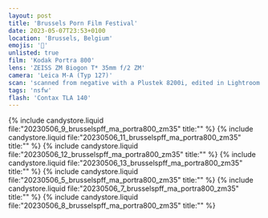 ```yaml
---
layout: post
title: 'Brussels Porn Film Festival'
date: 2023-05-07T23:53+0100
location: 'Brussels, Belgium'
emojis: '🔞'
unlisted: true
film: 'Kodak Portra 800'
lens: 'ZEISS ZM Biogon T* 35mm f/2 ZM'
camera: 'Leica M-A (Typ 127)'
scan: 'scanned from negative with a Plustek 8200i, edited in Lightroom'
tags: 'nsfw'
flash: 'Contax TLA 140'
---
```


{% include candystore.liquid file:"20230506_9_brusselspff_ma_portra800_zm35" title:"" %}
{% include candystore.liquid file:"20230506_11_brusselspff_ma_portra800_zm35" title:"" %}
{% include candystore.liquid file:"20230506_12_brusselspff_ma_portra800_zm35" title:"" %}
{% include candystore.liquid file:"20230506_13_brusselspff_ma_portra800_zm35" title:"" %}
{% include candystore.liquid file:"20230506_5_brusselspff_ma_portra800_zm35" title:"" %}
{% include candystore.liquid file:"20230506_7_brusselspff_ma_portra800_zm35" title:"" %}
{% include candystore.liquid file:"20230506_8_brusselspff_ma_portra800_zm35" title:"" %}